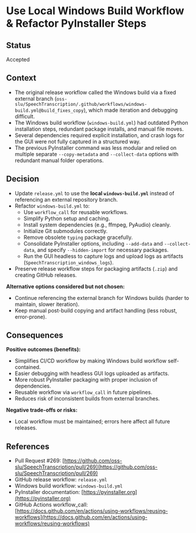 # Use Local Windows Build Workflow & Refactor PyInstaller Steps

## Status
Accepted

## Context
- The original release workflow called the Windows build via a fixed external branch (`oss-slu/SpeechTranscription/.github/workflows/windows-build.yml@build_fixes_copy`), which made iteration and debugging difficult.  
- The Windows build workflow (`windows-build.yml`) had outdated Python installation steps, redundant package installs, and manual file moves.  
- Several dependencies required explicit installation, and crash logs for the GUI were not fully captured in a structured way.  
- The previous PyInstaller command was less modular and relied on multiple separate `--copy-metadata` and `--collect-data` options with redundant manual folder operations.

## Decision
- Update `release.yml` to use the **local `windows-build.yml`** instead of referencing an external repository branch.  
- Refactor `windows-build.yml` to:
  - Use `workflow_call` for reusable workflows.  
  - Simplify Python setup and caching.  
  - Install system dependencies (e.g., ffmpeg, PyAudio) cleanly.  
  - Initialize Git submodules correctly.  
  - Remove obsolete `typing` package gracefully.  
  - Consolidate PyInstaller options, including `--add-data` and `--collect-data`, and specify `--hidden-import` for necessary packages.  
  - Run the GUI headless to capture logs and upload logs as artifacts (`SpeechTranscription_windows_logs`).  
- Preserve release workflow steps for packaging artifacts (`.zip`) and creating GitHub releases.

**Alternative options considered but not chosen:**
- Continue referencing the external branch for Windows builds (harder to maintain, slower iteration).  
- Keep manual post-build copying and artifact handling (less robust, error-prone).  

## Consequences
**Positive outcomes (benefits):**
- Simplifies CI/CD workflow by making Windows build workflow self-contained.  
- Easier debugging with headless GUI logs uploaded as artifacts.  
- More robust PyInstaller packaging with proper inclusion of dependencies.  
- Reusable workflow via `workflow_call` in future pipelines.  
- Reduces risk of inconsistent builds from external branches.  

**Negative trade-offs or risks:**
- Local workflow must be maintained; errors here affect all future releases.  

## References
- Pull Request #269: [https://github.com/oss-slu/SpeechTranscription/pull/269](https://github.com/oss-slu/SpeechTranscription/pull/269)
- GitHub release workflow: `release.yml`  
- Windows build workflow: `windows-build.yml`  
- PyInstaller documentation: [https://pyinstaller.org](https://pyinstaller.org)  
- GitHub Actions workflow_call: [https://docs.github.com/en/actions/using-workflows/reusing-workflows](https://docs.github.com/en/actions/using-workflows/reusing-workflows)
